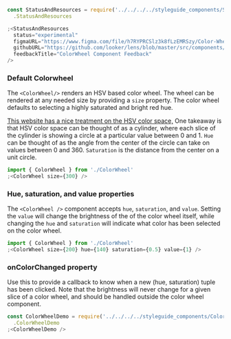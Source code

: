 ```js noeditor
const StatusAndResources = require('../../../../styleguide_components/StatusAndResources')
  .StatusAndResources

;<StatusAndResources
  status="experimental"
  figmaURL="https://www.figma.com/file/h7RYPRCSlz3k8fLzEMRSzy/Color-Wheel?node-id=83%3A3"
  githubURL="https://github.com/looker/lens/blob/master/src/components/Colors/ColorWheel.tsx"
  feedbackTitle="ColorWheel Component Feedback"
/>
```

### Default Colorwheel

The `<ColorWheel/>` renders an HSV based color wheel. The wheel can be rendered at any needed size by providing a `size` property.
The color wheel defaults to selecting a highly saturated and bright red hue.

[This website has a nice treatment on the HSV color space,](http://learn.leighcotnoir.com/artspeak/elements-color/hue-value-saturation/)
One takeaway is that HSV color space can be thought of as a cylinder, where each slice of the cylinder is showing a circle at a particular
value between 0 and 1. `Hue` can be thought of as the angle from the center of the circle can take on values between 0 and 360.
`Saturation` is the distance from the center on a unit circle.

```js
import { ColorWheel } from './ColorWheel'
;<ColorWheel size={300} />
```

### Hue, saturation, and value properties

The `<ColorWheel />` component accepts `hue`, `saturation`, and `value`. Setting the `value` will change the brightness of the
of the color wheel itself, while changing the `hue` and `saturation` will indicate what color has been selected on the color wheel.

```js
import { ColorWheel } from './ColorWheel'
;<ColorWheel size={200} hue={140} saturation={0.5} value={1} />
```

### onColorChanged property

Use this to provide a callback to know when a new (hue, saturation) tuple has been clicked. Note that the brightness will never change for a given
slice of a color wheel, and should be handled outside the color wheel component.

```js
const ColorWheelDemo = require('../../../../styleguide_components/ColorWheelDemo')
  .ColorWheelDemo
;<ColorWheelDemo />
```
